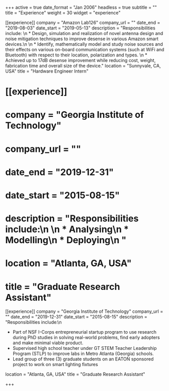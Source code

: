 +++
active = true
date_format = "Jan 2006"
headless = true
subtitle = ""
title = "Experience"
weight = 30
widget = "experience"

[[experience]]
company = "Amazon Lab126"
company_url = ""
date_end = "2019-08-03"
date_start = "2019-05-13"
description = "Responsibilities include: \n * Design, simulation and realization of novel antenna design and noise mitigation techniques to improve desense in various Amazon smart devices.\n \n * Identify, mathematically model and study noise sources and their effects on various on-board communication systems (such at WiFi and Bluetooth) with respect to their location, polarization and types. \n * Achieved up to 17dB desense improvement while reducing cost, weight, fabrication time and overall size of the device."
location = "Sunnyvale, CA, USA"
title = "Hardware Engineer Intern"

# [[experience]]
# company = "Georgia Institute of Technology"
# company_url = ""
# date_end = "2019-12-31"
# date_start = "2015-08-15"
# description = "Responsibilities include:\n  \n  * Analysing\n  * Modelling\n  * Deploying\n  "
# location = "Atlanta, GA, USA"
# title = "Graduate Research Assistant"

[[experience]]
company = "Georgia Institute of Technology"
company_url = ""
date_end = "2019-12-31"
date_start = "2015-08-15"
description = "Responsibilities include:\n
- Part of NSF I-Corps entrepreneurial startup program to use research during PhD studies in solving real-world problems, find early adopters and make minimal viable product.
- Supervised high school teacher under GT STEM Teacher Leadership Program (STLP) to improve labs in Metro Atlanta (Georgia) schools.
- Lead group of three (3) graduate students on an EATON sponsored project to work on smart lighting fixtures

location = "Atlanta, GA, USA"
title = "Graduate Research Assistant"

+++

